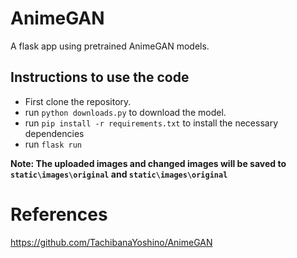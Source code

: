 # AnimeGAN

A flask app using pretrained AnimeGAN models.

## Instructions to use the code

* First clone the repository.
* run `python downloads.py` to download the model.
* run `pip install -r requirements.txt` to install the necessary dependencies
* run `flask run` 

**Note: The uploaded images and changed images will be saved to `static\images\original` and `static\images\original`**

# References
https://github.com/TachibanaYoshino/AnimeGAN
